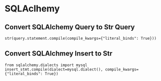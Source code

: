 # SQLAclhemy

## Convert SQLAlchemy Query to Str Query

```
str(query.statement.compile(compile_kwargs={"literal_binds": True}))
```

## Convert SQLAlchmey Insert to Str
```
from sqlalchemy.dialects import mysql
insert_stmt.compile(dialect=mysql.dialect(), compile_kwargs={"literal_binds": True})
```
